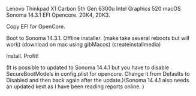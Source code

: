 Lenovo Thinkpad X1 Carbon 5th Gen 6300u Intel Graphics 520 macOS Sonoma 14.3.1 EFI Opencore. 20K4, 20K3.

Copy EFI for OpenCore.

Boot to Sonoma 14.3.1. Offline installer. (make take several reboots but will work) (download on mac using gibMacos) (createinstallmedia)

Install. Profit! 

(It is possible to updated to Sonoma 14.4.1 but you have to disable SecureBootModels in config.plist for opencore. Change it from Defaults to Disabled and then back again after the update.)(Sonoma 14.4.1 also needs an updated kext as I have been reading reports online. [
](https://github.com/OpenIntelWireless/itlwm/releases/download/v2.3.0-alpha/AirportItlwm-Sonoma14.4-v2.3.0-DEBUG-alpha-e886ebb.zip) )
